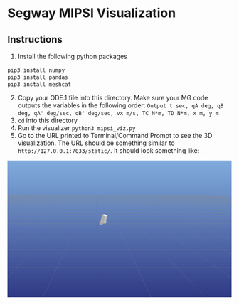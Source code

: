 # Segway MIPSI Visualization
## Instructions
1. Install the following python packages
```
pip3 install numpy
pip3 install pandas
pip3 install meshcat
```
2. Copy your ODE.1 file into this directory. Make sure your MG code outputs the variables in the following order: `Output t sec, qA deg, qB deg, qA' deg/sec, qB' deg/sec, vx m/s, TC N*m, TD N*m, x m, y m`
3. `cd` into this directory
4. Run the visualizer `python3 mipsi_viz.py`
6. Go to the URL printed to Terminal/Command Prompt to see the 3D visualization. The URL should be something similar to `http://127.0.0.1:7033/static/`. It should look something like:

![viz image](viz.png)
